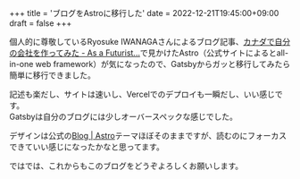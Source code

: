 +++
title = 'ブログをAstroに移行した'
date = 2022-12-21T19:45:00+09:00
draft = false
+++

個人的に尊敬しているRyosuke IWANAGAさんによるブログ記事、[カナダで自分の会社を作ってみた - As a Futurist...](https://blog.riywo.com/2022/10/founded-my-company-in-canada/)で見かけたAstro（公式サイトによるとall-in-one web framework）が気になったので、Gatsbyからガッと移行してみたら簡単に移行できました。

記述も楽だし、サイトは速いし、Vercelでのデプロイも一瞬だし、いい感じです。  
Gatsbyは自分のブログには少しオーバースペックな感じでした。

デザインは公式の[Blog | Astro](https://astro.build/themes/details/blog/)テーマほぼそのままですが、読むのにフォーカスできていい感じになったかなと思ってます。

ではでは、これからもこのブログをどうぞよろしくお願いします。
